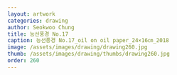 ```yaml
---
layout: artwork 
categories: drawing 
author: Seokwoo Chung 
title: 능선풍경 No.17 
caption: 능선풍경 No.17_oil on oil paper_24×16㎝_2018 
image: /assets/images/drawing/drawing260.jpg 
thumb: /assets/images/drawing/thumbs/drawing260.jpg 
order: 260 
---
```

